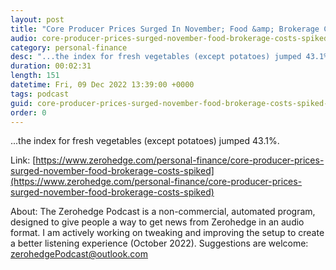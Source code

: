 ```yaml
---
layout: post
title: "Core Producer Prices Surged In November; Food &amp; Brokerage Costs Spiked"
audio: core-producer-prices-surged-november-food-brokerage-costs-spiked-0
category: personal-finance
desc: "...the index for fresh vegetables (except potatoes) jumped 43.1%."
duration: 00:02:31
length: 151
datetime: Fri, 09 Dec 2022 13:39:00 +0000
tags: podcast
guid: core-producer-prices-surged-november-food-brokerage-costs-spiked-0
order: 0
---
```

...the index for fresh vegetables (except potatoes) jumped 43.1%.

Link: [https://www.zerohedge.com/personal-finance/core-producer-prices-surged-november-food-brokerage-costs-spiked](https://www.zerohedge.com/personal-finance/core-producer-prices-surged-november-food-brokerage-costs-spiked)

About: The Zerohedge Podcast is a non-commercial, automated program, designed to give people a way to get news from Zerohedge in an audio format.  I am actively working on tweaking and improving the setup to create a better listening experience (October 2022).  Suggestions are welcome: [zerohedgePodcast@outlook.com](mailto:zerohedgePodcast@outlook.com)